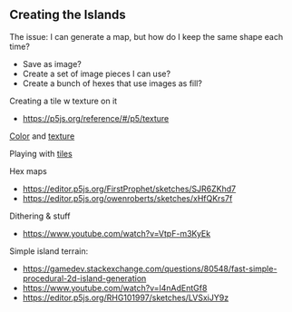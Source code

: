 
## Creating the Islands

The issue: I can generate a map, but how do I keep the same shape each time? 
- Save as image?  
- Create a set of image pieces I can use?
- Create a bunch of hexes that use images as fill?

Creating a tile w texture on it
- https://p5js.org/reference/#/p5/texture

[Color](https://p5js.org/reference/#/p5/color) and [texture](https://p5js.org/reference/#/p5/texture)

Playing with [tiles](https://compform.net/tiles/)


Hex maps
- https://editor.p5js.org/FirstProphet/sketches/SJR6ZKhd7
- https://editor.p5js.org/owenroberts/sketches/xHfQKrs7f


Dithering & stuff
- https://www.youtube.com/watch?v=VtpF-m3KyEk


Simple island terrain:
- https://gamedev.stackexchange.com/questions/80548/fast-simple-procedural-2d-island-generation
- https://www.youtube.com/watch?v=l4nAdEntGf8
- https://editor.p5js.org/RHG101997/sketches/LVSxiJY9z